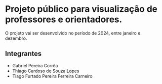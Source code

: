 # Projeto público para visualização de professores e orientadores.
O projeto vai ser desenvolvido no período de 2024, entre janeiro e dezembro.

## Integrantes
* Gabriel Pereira Corrêa
* Thiago Cardoso de Souza Lopes
* Tiago Furtado Pereira Ferreira Carneiro
